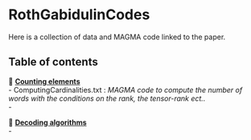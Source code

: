 # RothGabidulinCodes

Here is a collection of data and MAGMA code linked to the paper. 

## Table of contents
:open_file_folder: <ins> **Counting elements** </ins>\
     - ComputingCardinalities.txt : *MAGMA code to compute the number of words with the conditions on the rank, the tensor-rank ect..*\
     - 

:open_file_folder: <ins>**Decoding algorithms** </ins>\
     -
